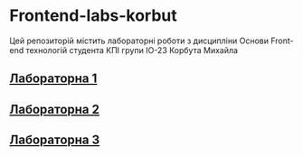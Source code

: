 # Frontend-labs-korbut
Цей репозиторій містить лабораторні роботи з дисципліни Основи Front-end технологій студента КПІ групи ІО-23 Корбута Михайла

## [Лабораторна 1](/Lab_1/index.html)
## [Лабораторна 2](/Lab_2/index.html)
## [Лабораторна 3](/Lab_3/index.html)